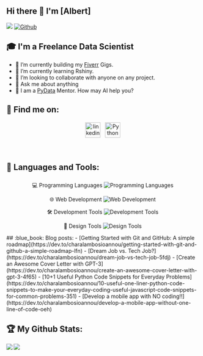## Hi there 👋 I'm [Albert]
![](https://visitor-badge.laobi.icu/badge?page_id=AlbertMargaryan) [![Github](https://img.shields.io/github/followers/AlbertMargaryan?label=Followers&logo=Github)](https://github.com/AlbertMargaryan)




## 🎓 I'm a Freelance Data Scientist

- 🔭 I’m currently building my [Fiverr](https://www.fiverr.com/harryioan/) Gigs.
- 🌱 I’m currently learning Rshiny. 
- 👯 I’m looking to collaborate with anyone on any project.
- 💬 Ask me about anything
- 🤖 I am a [PyData](https://pydata.org/) Mentor. How may AI help you?

## :email: Find me on:

<!--
[<img align="left" alt="AlbertMargaryan" width="40px" src="https://raw.githubusercontent.com/iconic/open-iconic/master/svg/globe.svg" />][website]
[<img align="left" alt="AlbertMargaryan | LinkedIn" width="40px" src="https://cdn.jsdelivr.net/npm/simple-icons@v3/icons/linkedin.svg" />][linkedin]
[<img align="left" alt="AlbertMargaryan | Mail" width="40px" src="https://cdn.jsdelivr.net/npm/simple-icons@v3/icons/gmail.svg" />][mail]
-->

<p align="center">
 <a href="https://www.linkedin.com/in/albert-margaryan-web" target="_blank" rel="noopener noreferrer"> <img src="https://cdn-icons-png.flaticon.com/512/174/174857.png" alt="linkedin" height="40" style="vertical-align:top; margin:4px"></a>
 <a href="mailto:albertmargaryan2004@gmail.com"> <img src="https://cdn-icons-png.flaticon.com/512/726/726623.png" alt="Python" height="40" style="vertical-align:top; margin:4px"></a> 
</p>

<br />



## 🧰 Languages and Tools:
<p style="font-size:25px;">
  <p align="center">
    💻 Programming Languages <img src="https://skillicons.dev/icons?i=js,react,python,java" alt="Programming Languages"/>
  </p>
  
  <p align="center">
    🌐 Web Development <img src="https://skillicons.dev/icons?i=html,css,nodejs" alt="Web Development" />
  </p>
  
  <p align="center">
    🛠️ Development Tools <img src="https://skillicons.dev/icons?i=github,gitlab,mysql,firebase,figma" alt="Development Tools">
  </p>
  
  <p align="center">
    🎨 Design Tools <img src="https://skillicons.dev/icons?i=photoshop,illustrator" alt="Design Tools"/>
  </p>
</p>
## :blue_book: Blog posts:
<!-- BLOG-POST-LIST:START -->
- [Getting Started with Git and GitHub: A simple roadmap](https://dev.to/charalambosioannou/getting-started-with-git-and-github-a-simple-roadmap-lfn)
- [Dream Job vs. Tech Job?](https://dev.to/charalambosioannou/dream-job-vs-tech-job-5fdj)
- [Create an Awesome Cover Letter with GPT-3](https://dev.to/charalambosioannou/create-an-awesome-cover-letter-with-gpt-3-4f65)
- [10+1 Useful Python Code Snippets for Everyday Problems](https://dev.to/charalambosioannou/10-useful-one-liner-python-code-snippets-to-make-your-everyday-coding-useful-javascript-code-snippets-for-common-problems-351)
- [Develop a mobile app with NO coding!!](https://dev.to/charalambosioannou/develop-a-mobile-app-without-one-line-of-code-oeh)
<!-- BLOG-POST-LIST:END -->



## :trophy: My Github Stats:

<!--
![GitHub stats](https://readme-stats-cfgj2cxdy.vercel.app/api?username=CharalambosIoannou&count_private=true&show_icons=true&theme=tokyonight)
![Top Langs](https://readme-stats-cfgj2cxdy.vercel.app/api/top-langs/?username=CharalambosIoannou&hide=php&theme=tokyonight)
-->
<div>
<a href="https://github-readme-stats.vercel.app/api?username=CharalambosIoannou&theme=tokyonight">
  <img  align="left" src="https://github-readme-stats.vercel.app/api?username=CharalambosIoannou&count_private=true&show_icons=true&theme=tokyonight" />
</a>
<a href="https://github-readme-stats.vercel.app/api/top-langs/?username=CharalambosIoannou&hide=php&theme=tokyonight">
  <img align="left" src="https://github-readme-stats.vercel.app/api/top-langs/?username=CharalambosIoannou&hide=php&theme=tokyonight" />
</a>
</div>



[website]: https://charalambosioannou.tech
[linkedin]: https://linkedin.com/in/charalambosioannou
[mail]: mailto:cioannou1997@gmail.com
